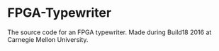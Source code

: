 # FPGA-Typewriter
The source code for an FPGA typewriter. Made during Build18 2016 at Carnegie Mellon University.
